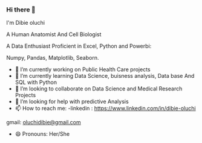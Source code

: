 ### Hi there 👋
I'm Dibie oluchi 

A Human Anatomist And Cell Biologist 

A Data Enthusiast Proficient in Excel, Python and Powerbi:

 Numpy, Pandas, Matplotlib, Seaborn.
- 🔭 I’m currently working on Public Health  Care projects 
- 🌱 I’m currently learning Data Science,  buisness analysis,  Data base And SQL with Python 
- 👯 I’m looking to collaborate on Data Science and Medical Research Projects
- 🤔 I’m looking for help with predictive Analysis
- 📫 How to reach me: 
-linkedin : https://www.linkedin.com/in/dibie-oluchi

gmail: oluchidibie@gmail.com
- 😄 Pronouns: Her/She


